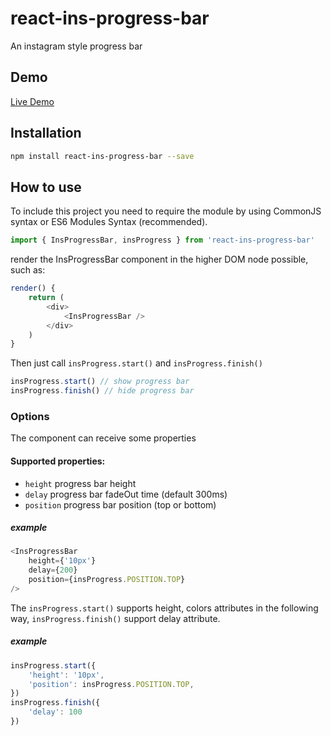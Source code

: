 # react-ins-progress-bar

An instagram style progress bar 

## Demo

[Live Demo](https://www.xieluping.cn/react-ins-progress-bar/)

## Installation

```bash
npm install react-ins-progress-bar --save
```

## How to use

To include this project you need to require the module by using CommonJS syntax or ES6 Modules Syntax (recommended).

```javascript
import { InsProgressBar, insProgress } from 'react-ins-progress-bar'
```

render the InsProgressBar component in the higher DOM node possible, such as:

```javascript
render() {
    return (
        <div>
            <InsProgressBar />
        </div>
    )
}
```

Then just call `insProgress.start()` and `insProgress.finish()`

```javascript
insProgress.start() // show progress bar
insProgress.finish() // hide progress bar
```

### Options

The <InsProgressBar /> component can receive some properties

#### Supported properties:

* `height` progress bar height
* `delay` progress bar fadeOut time (default 300ms) 
* `position` progress bar position (top or bottom)

##### example

```javascript
<InsProgressBar 
    height={'10px'} 
    delay={200} 
    position={insProgress.POSITION.TOP}
/>
```

The `insProgress.start()` supports height, colors attributes in the following way, `insProgress.finish()` support delay attribute.

##### example

```javascript
insProgress.start({
    'height': '10px',
    'position': insProgress.POSITION.TOP,
})
insProgress.finish({
    'delay': 100
})
```

